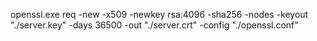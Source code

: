 openssl.exe req -new -x509 -newkey rsa:4096 -sha256 -nodes -keyout "./server.key" -days 36500
 -out "./server.crt" -config "./openssl.conf"
